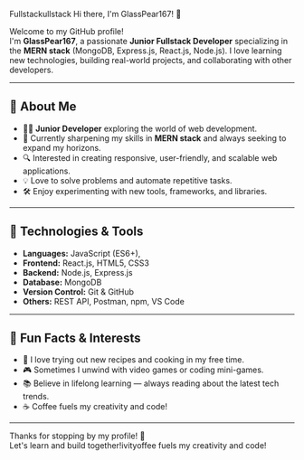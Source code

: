 

Fullstackullstack Hi there, I'm GlassPear167! 👋

Welcome to my GitHub profile!  
I'm **GlassPear167**, a passionate **Junior Fullstack Developer** specializing in the **MERN stack** (MongoDB, Express.js, React.js, Node.js). I love learning new technologies, building real-world projects, and collaborating with other developers.

---

## 🚀 About Me

- 🧑‍💻 **Junior Developer** exploring the world of web development.
- 🌱 Currently sharpening my skills in **MERN stack** and always seeking to expand my horizons.
- 🔍 Interested in creating responsive, user-friendly, and scalable web applications.
- 💡 Love to solve problems and automate repetitive tasks.
- 🛠️ Enjoy experimenting with new tools, frameworks, and libraries.

---

## 🧰 Technologies & Tools

- **Languages:** JavaScript (ES6+), 
- **Frontend:** React.js, HTML5, CSS3
- **Backend:** Node.js, Express.js
- **Database:** MongoDB
- **Version Control:** Git & GitHub
- **Others:** REST API, Postman, npm, VS Code

---

## 🎯 Fun Facts & Interests

- 🥑 I love trying out new recipes and cooking in my free time.
- 🎮 Sometimes I unwind with video games or coding mini-games.
- 📚 Believe in lifelong learning — always reading about the latest tech trends.
- ☕ Coffee fuels my creativity and code!




---

Thanks for stopping by my profile! 🚀  
Let's learn and build together!ivityoffee fuels my creativity and code!




